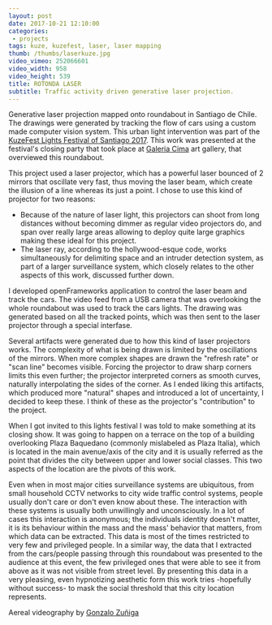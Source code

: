 ```yaml
---
layout: post
date: 2017-10-21 12:10:00
categories:
 - projects
tags: kuze, kuzefest, laser, laser mapping
thumb: /thumbs/laserkuze.jpg
video_vimeo: 252066601
video_width: 958
video_height: 539
title: ROTONDA LASER
subtitle: Traffic activity driven generative laser projection.
---
```


Generative laser projection mapped onto roundabout in Santiago de Chile. The drawings were generated by tracking the flow of cars using a custom made computer vision system. This urban light intervention was part of the [KuzeFest Lights Festival of Santiago 2017](http://www.kuzefest.cl/en.html).
This work was presented at the festival's closing party that took place at [Galeria Cima](http://www.galeriacima.cl/) art gallery, that overviewed this roundabout.

This project used a laser projector, which has a powerful laser bounced of 2 mirrors that oscillate very fast, thus moving the laser beam, which create the illusion of a line whereas its just a point.  I chose to use this kind of projector for two reasons:
* Because of the nature of laser light, this projectors can shoot from long distances without becoming dimmer as regular video projectors do, and span over really large areas allowing to deploy quite large graphics making these ideal for this project.
* The laser ray, according to the hollywood-esque code, works simultaneously for delimiting space and an intruder detection system, as part of a larger surveillance system, which closely relates to the other aspects of this work, discussed further down.

I developed openFrameworks application to control the laser beam and track the cars. The video feed from a USB camera that was overlooking the whole roundabout was used to track the cars lights. The drawing was generated based on all the tracked points, which was then sent to the laser projector through a special interfase.

Several artifacts were generated due to how this kind of laser projectors works. The complexity of what is being drawn is limited by the oscillations of the mirrors. When more complex shapes are drawn the "refresh rate" or "scan line" becomes visible. Forcing the projector to draw sharp corners limits this even further; the projector interpreted corners as smooth curves, naturally interpolating the sides of the corner. As I ended liking this artifacts, which produced more "natural" shapes and introduced a lot of uncertainty, I decided to keep these. I think of these as the projector's "contribution" to the project.

When I got invited to this lights festival I was told to make something at its closing show. It was going to happen on a terrace on the top of a building overlooking Plaza Baquedano (commonly mislabeled as Plaza Italia), which is located in the main avenue/axis of the city and it is usually referred as the point that divides the city between upper and lower social classes. This two aspects of the location are the pivots of this work.

Even when in most major cities surveillance systems are ubiquitous, from small household CCTV networks to city wide traffic control systems, people usually don't care or don't even know about these. The interaction with these systems is usually both unwillingly and unconsciously. In a lot of cases this interaction is anonymous; the individuals identity doesn't matter, it is its behaviour within the mass and the mass' behavior that matters, from which data can be extracted. This data is most of the times restricted to very few and privileged people.
In a similar way, the data that I extracted from the cars/people passing through this roundabout was presented to the audience at this event, the few privileged ones that were able to see it from above as it was not visible from street level. By presenting this data in a very pleasing, even hypnotizing aesthetic form this work tries -hopefully without success- to mask the social threshold that this city location represents.

Aereal videography by [Gonzalo Zuñiga](https://www.instagram.com/fotosaereas/)